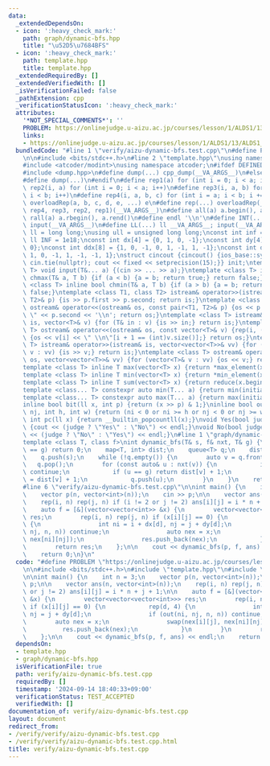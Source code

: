 ```yaml
---
data:
  _extendedDependsOn:
  - icon: ':heavy_check_mark:'
    path: graph/dynamic-bfs.hpp
    title: "\u52D5\u7684BFS"
  - icon: ':heavy_check_mark:'
    path: template.hpp
    title: template.hpp
  _extendedRequiredBy: []
  _extendedVerifiedWith: []
  _isVerificationFailed: false
  _pathExtension: cpp
  _verificationStatusIcon: ':heavy_check_mark:'
  attributes:
    '*NOT_SPECIAL_COMMENTS*': ''
    PROBLEM: https://onlinejudge.u-aizu.ac.jp/courses/lesson/1/ALDS1/13/ALDS1_13_B
    links:
    - https://onlinejudge.u-aizu.ac.jp/courses/lesson/1/ALDS1/13/ALDS1_13_B
  bundledCode: "#line 1 \"verify/aizu-dynamic-bfs.test.cpp\"\n#define PROBLEM \"https://onlinejudge.u-aizu.ac.jp/courses/lesson/1/ALDS1/13/ALDS1_13_B\"\
    \n\n#include <bits/stdc++.h>\n#line 2 \"template.hpp\"\nusing namespace std;\n\
    #include <atcoder/modint>\nusing namespace atcoder;\n#ifdef DEFINED_ONLY_IN_LOCAL\n\
    #include <dump.hpp>\n#define dump(...) cpp_dump(__VA_ARGS__)\n#else\n#undef dump\n\
    #define dump(...)\n#endif\n#define rep1(a) for (int i = 0; i < a; i++)\n#define\
    \ rep2(i, a) for (int i = 0; i < a; i++)\n#define rep3(i, a, b) for (int i = a;\
    \ i < b; i++)\n#define rep4(i, a, b, c) for (int i = a; i < b; i += c)\n#define\
    \ overloadRep(a, b, c, d, e, ...) e\n#define rep(...) overloadRep(__VA_ARGS__,\
    \ rep4, rep3, rep2, rep1)(__VA_ARGS__)\n#define all(a) a.begin(), a.end()\n#define\
    \ rall(a) a.rbegin(), a.rend()\n#define endl '\\n'\n#define INT(...) int __VA_ARGS__;\
    \ input(__VA_ARGS__)\n#define LL(...) ll __VA_ARGS__; input(__VA_ARGS__)\nusing\
    \ ll = long long;\nusing ull = unsigned long long;\nconst int inf = 1e9;\nconst\
    \ ll INF = 1e18;\nconst int dx[4] = {0, 1, 0, -1};\nconst int dy[4] = {1, 0, -1,\
    \ 0};\nconst int ddx[8] = {1, 0, -1, 0, 1, -1, 1, -1};\nconst int ddy[8] = {0,\
    \ 1, 0, -1, 1, -1, -1, 1};\nstruct cincout {cincout() {ios_base::sync_with_stdio(false);\
    \ cin.tie(nullptr); cout << fixed << setprecision(15);}} init;\ntemplate <class...\
    \ T> void input(T&... a) {(cin >> ... >> a);}\ntemplate <class T> inline bool\
    \ chmax(T& a, T b) {if (a < b) {a = b; return true;} return false;}\ntemplate\
    \ <class T> inline bool chmin(T& a, T b) {if (a > b) {a = b; return true;} return\
    \ false;}\ntemplate <class T1, class T2> istream& operator>>(istream& is, pair<T1,\
    \ T2>& p) {is >> p.first >> p.second; return is;}\ntemplate <class T1, class T2>\
    \ ostream& operator<<(ostream& os, const pair<T1, T2>& p) {os << p.first << \"\
    \ \" << p.second << '\\n'; return os;}\ntemplate <class T> istream& operator>>(istream&\
    \ is, vector<T>& v) {for (T& in : v) {is >> in;} return is;}\ntemplate <class\
    \ T> ostream& operator<<(ostream& os, const vector<T>& v) {rep(i, (int)v.size())\
    \ {os << v[i] << \" \\n\"[i + 1 == (int)v.size()];} return os;}\ntemplate <class\
    \ T> istream& operator>>(istream& is, vector<vector<T>>& vv) {for (vector<T>&\
    \ v : vv) {is >> v;} return is;}\ntemplate <class T> ostream& operator<<(ostream&\
    \ os, vector<vector<T>>& vv) {for (vector<T>& v : vv) {os << v;} return os;}\n\
    template <class T> inline T max(vector<T> x) {return *max_element(x.begin(), x.end());}\n\
    template <class T> inline T min(vector<T> x) {return *min_element(x.begin(), x.end());}\n\
    template <class T> inline T sum(vector<T> x) {return reduce(x.begin(), x.end());}\n\
    template <class... T> constexpr auto min(T... a) {return min(initializer_list<common_type_t<T...>>{a...});}\n\
    template <class... T> constexpr auto max(T... a) {return max(initializer_list<common_type_t<T...>>{a...});}\n\
    inline bool bit(ll x, int p) {return (x >> p) & 1;}\ninline bool out(int ni, int\
    \ nj, int h, int w) {return (ni < 0 or ni >= h or nj < 0 or nj >= w);}\ninline\
    \ int pc(ll x) {return __builtin_popcountll(x);}\nvoid Yes(bool judge = true)\
    \ {cout << (judge ? \"Yes\" : \"No\") << endl;}\nvoid No(bool judge = true) {cout\
    \ << (judge ? \"No\" : \"Yes\") << endl;}\n#line 1 \"graph/dynamic-bfs.hpp\"\n\
    template <class T, class f>\nint dynamic_bfs(T& s, f& nxt, T& g) {\n    if (s\
    \ == g) return 0;\n    map<T, int> dist;\n    queue<T> q;\n    dist[s] = 0;\n\
    \    q.push(s);\n    while (!q.empty()) {\n        auto v = q.front();\n     \
    \   q.pop();\n        for (const auto& u : nxt(v)) {\n            if (dist.count(u))\
    \ continue;\n            if (u == g) return dist[v] + 1;\n            dist[u]\
    \ = dist[v] + 1;\n            q.push(u);\n        }\n    }\n    return -1;\n}\n\
    #line 6 \"verify/aizu-dynamic-bfs.test.cpp\"\n\nint main() {\n    int n = 3;\n\
    \    vector p(n, vector<int>(n));\n    cin >> p;\n\n    vector ans(n, vector<int>(n));\n\
    \    rep(i, n) rep(j, n) if (i != 2 or j != 2) ans[i][j] = i * n + j + 1;\n\n\
    \    auto f = [&](vector<vector<int>> &x) {\n        vector<vector<vector<int>>>\
    \ res;\n        rep(i, n) rep(j, n) if (x[i][j] == 0) {\n            rep(d, 4)\
    \ {\n                int ni = i + dx[d], nj = j + dy[d];\n                if (out(ni,\
    \ nj, n, n)) continue;\n                auto nex = x;\n                swap(nex[i][j],\
    \ nex[ni][nj]);\n                res.push_back(nex);\n            }\n        }\n\
    \        return res;\n    };\n\n    cout << dynamic_bfs(p, f, ans) << endl;\n\
    \    return 0;\n}\n"
  code: "#define PROBLEM \"https://onlinejudge.u-aizu.ac.jp/courses/lesson/1/ALDS1/13/ALDS1_13_B\"\
    \n\n#include <bits/stdc++.h>\n#include \"template.hpp\"\n#include \"graph/dynamic-bfs.hpp\"\
    \n\nint main() {\n    int n = 3;\n    vector p(n, vector<int>(n));\n    cin >>\
    \ p;\n\n    vector ans(n, vector<int>(n));\n    rep(i, n) rep(j, n) if (i != 2\
    \ or j != 2) ans[i][j] = i * n + j + 1;\n\n    auto f = [&](vector<vector<int>>\
    \ &x) {\n        vector<vector<vector<int>>> res;\n        rep(i, n) rep(j, n)\
    \ if (x[i][j] == 0) {\n            rep(d, 4) {\n                int ni = i + dx[d],\
    \ nj = j + dy[d];\n                if (out(ni, nj, n, n)) continue;\n        \
    \        auto nex = x;\n                swap(nex[i][j], nex[ni][nj]);\n      \
    \          res.push_back(nex);\n            }\n        }\n        return res;\n\
    \    };\n\n    cout << dynamic_bfs(p, f, ans) << endl;\n    return 0;\n}"
  dependsOn:
  - template.hpp
  - graph/dynamic-bfs.hpp
  isVerificationFile: true
  path: verify/aizu-dynamic-bfs.test.cpp
  requiredBy: []
  timestamp: '2024-09-14 18:40:33+09:00'
  verificationStatus: TEST_ACCEPTED
  verifiedWith: []
documentation_of: verify/aizu-dynamic-bfs.test.cpp
layout: document
redirect_from:
- /verify/verify/aizu-dynamic-bfs.test.cpp
- /verify/verify/aizu-dynamic-bfs.test.cpp.html
title: verify/aizu-dynamic-bfs.test.cpp
---
```

